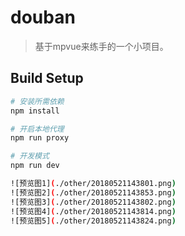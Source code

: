# douban

> 基于mpvue来练手的一个小项目。

## Build Setup

``` bash
# 安装所需依赖
npm install

# 开启本地代理
npm run proxy

# 开发模式
npm run dev

![预览图1](./other/20180521143801.png)
![预览图2](./other/20180521143853.png)
![预览图3](./other/20180521143802.png)
![预览图4](./other/20180521143814.png)
![预览图5](./other/20180521143824.png)

